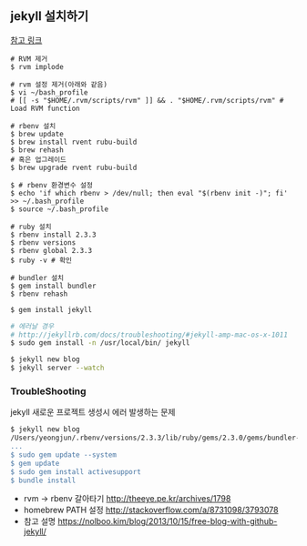 ## jekyll 설치하기

[참고 링크](https://gorails.com/setup/osx/10.12-sierra)

```shell
# RVM 제거
$ rvm implode

# rvm 설정 제거(아래와 같음)
$ vi ~/bash_profile
# [[ -s "$HOME/.rvm/scripts/rvm" ]] && . "$HOME/.rvm/scripts/rvm" # Load RVM function

# rbenv 설치
$ brew update
$ brew install rvent rubu-build
$ brew rehash
# 혹은 업그레이드
$ brew upgrade rvent rubu-build

$ # rbenv 환경변수 설정
$ echo 'if which rbenv > /dev/null; then eval "$(rbenv init -)"; fi' >> ~/.bash_profile
$ source ~/.bash_profile

# ruby 설치
$ rbenv install 2.3.3
$ rbenv versions
$ rbenv global 2.3.3
$ ruby -v # 확인

# bundler 설치
$ gem install bundler
$ rbenv rehash
```

```sh
$ gem install jekyll

# 에러날 경우
# http://jekyllrb.com/docs/troubleshooting/#jekyll-amp-mac-os-x-1011
$ sudo gem install -n /usr/local/bin/ jekyll

$ jekyll new blog
$ jekyll server --watch
```



### TroubleShooting

jekyll 새로운 프로젝트 생성시 에러 발생하는 문제

```sh
$ jekyll new blog
/Users/yeongjun/.rbenv/versions/2.3.3/lib/ruby/gems/2.3.0/gems/bundler-1.13.6/lib/bundler/resolver.rb:366:in `block in verify_gemfile_dependencies_are_found!': Could not find gem 'activesupport (~> 3.0)' in any of the gem sources listed in your Gemfile or available on this machine. (Bundler::GemNotFound)
...
$ sudo gem update --system
$ gem update
$ sudo gem install activesupport
$ bundle install
```

- rvm -> rbenv 갈아타기 http://theeye.pe.kr/archives/1798
- homebrew PATH 설정 http://stackoverflow.com/a/8731098/3793078
- 참고 설명 https://nolboo.kim/blog/2013/10/15/free-blog-with-github-jekyll/
